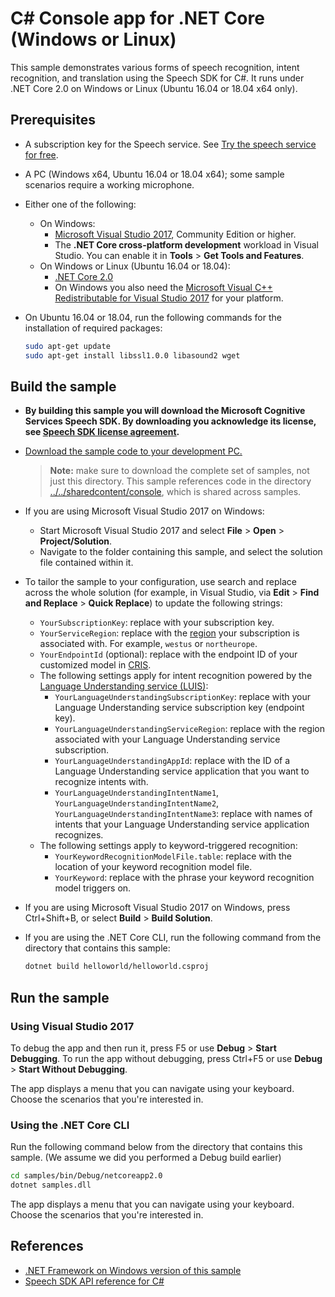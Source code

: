 # C# Console app for .NET Core (Windows or Linux)

This sample demonstrates various forms of speech recognition, intent recognition, and translation using the Speech SDK for C#.
It runs under .NET Core 2.0 on Windows or Linux (Ubuntu 16.04 or 18.04 x64 only).

## Prerequisites

* A subscription key for the Speech service. See [Try the speech service for free](https://docs.microsoft.com/azure/cognitive-services/speech-service/get-started).
* A PC (Windows x64, Ubuntu 16.04 or 18.04 x64); some sample scenarios require a working microphone.
* Either one of the following:
  * On Windows:
    * [Microsoft Visual Studio 2017](https://www.visualstudio.com/), Community Edition or higher.
    * The **.NET Core cross-platform development** workload in Visual Studio.
      You can enable it in **Tools** \> **Get Tools and Features**.
  * On Windows or Linux (Ubuntu 16.04 or 18.04):
    * [.NET Core 2.0](https://www.microsoft.com/net/download/dotnet-core/2.0)
    * On Windows you also need the [Microsoft Visual C++ Redistributable for Visual Studio 2017](https://support.microsoft.com/help/2977003/the-latest-supported-visual-c-downloads) for your platform.
* On Ubuntu 16.04 or 18.04, run the following commands for the installation of required packages:

  ```sh
  sudo apt-get update
  sudo apt-get install libssl1.0.0 libasound2 wget
  ```

## Build the sample

* **By building this sample you will download the Microsoft Cognitive Services Speech SDK. By downloading you acknowledge its license, see [Speech SDK license agreement](https://aka.ms/csspeech/license201809).**
* [Download the sample code to your development PC.](../../README.md#get-the-samples)

  > **Note:** make sure to download the complete set of samples, not just this directory.
  > This sample references code in the directory [../../sharedcontent/console](../../sharedcontent/console), which is shared across samples.

* If you are using Microsoft Visual Studio 2017 on Windows:
  * Start Microsoft Visual Studio 2017 and select **File** \> **Open** \> **Project/Solution**.
  * Navigate to the folder containing this sample, and select the solution file contained within it.
* To tailor the sample to your configuration, use search and replace across the whole solution (for example, in Visual Studio, via **Edit** \> **Find and Replace** \> **Quick Replace**) to update the following strings:

  * `YourSubscriptionKey`: replace with your subscription key.
  * `YourServiceRegion`: replace with the [region](https://aka.ms/csspeech/region) your subscription is associated with.
    For example, `westus` or `northeurope`.
  * `YourEndpointId` (optional): replace with the endpoint ID of your customized model in [CRIS](https://cris.ai).
  * The following settings apply for intent recognition powered by the [Language Understanding service (LUIS)](https://aka.ms/csspeech/luisdocs):
    * `YourLanguageUnderstandingSubscriptionKey`: replace with your Language Understanding service subscription key (endpoint key).
    * `YourLanguageUnderstandingServiceRegion`: replace with the region associated with your Language Understanding service subscription.
    * `YourLanguageUnderstandingAppId`: replace with the ID of a Language Understanding service application that you want to recognize intents with.
    * `YourLanguageUnderstandingIntentName1`, `YourLanguageUnderstandingIntentName2`, `YourLanguageUnderstandingIntentName3`: replace with names of intents that your Language Understanding service application recognizes.
  * The following settings apply to keyword-triggered recognition:
    * `YourKeywordRecognitionModelFile.table`: replace with the location of your keyword recognition model file.
    * `YourKeyword`: replace with the phrase your keyword recognition model triggers on.
* If you are using Microsoft Visual Studio 2017 on Windows, press Ctrl+Shift+B, or select **Build** \> **Build Solution**.
* If you are using the .NET Core CLI, run the following command from the directory that contains this sample:

  ```bash
  dotnet build helloworld/helloworld.csproj
  ```

## Run the sample

### Using Visual Studio 2017

To debug the app and then run it, press F5 or use **Debug** \> **Start Debugging**. To run the app without debugging, press Ctrl+F5 or use **Debug** \> **Start Without Debugging**.

The app displays a menu that you can navigate using your keyboard.
Choose the scenarios that you're interested in.

### Using the .NET Core CLI

Run the following command below from the directory that contains this sample.
(We assume we did you performed a Debug build earlier)

```bash
cd samples/bin/Debug/netcoreapp2.0
dotnet samples.dll
```

The app displays a menu that you can navigate using your keyboard.
Choose the scenarios that you're interested in.

## References

* [.NET Framework on Windows version of this sample](../../dotnet-windows/console)
* [Speech SDK API reference for C#](https://aka.ms/csspeech/csharpref)
